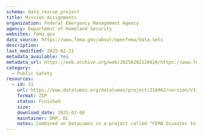 ```yaml
---
schema: data_rescue_project 
title: Mission Assignments
organization: Federal Emergency Management Agency
agency: Department of Homeland Security
websites: fema.gov
data_source: https://www.fema.gov/about/openfema/data-sets
description: 
last_modified: 2025-02-11
metadata_available: Yes
metadata_url: https://web.archive.org/web/20250202120428/https://www.fema.gov/openfema-data-page/mission-assignments-v2
category:
  - Public Safety
resources:
  - id: 31
    url: https://www.datalumos.org/datalumos/project/218462/version/V1/view
    format: ZIP
    status: Finished
    size: 
    download_date: 2025-02-08
    maintainer: DRP, DL
    notes: Combined on DataLumos in a project called "FEMA Disaster Information", mirroring grouping on OpenFEMA page
---
```

